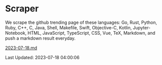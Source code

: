 # Scraper

We scrape the github trending page of these languages: Go, Rust, Python, Ruby, C++, C, Java, Shell, Makefile, Swift, Objective-C, Kotlin, Jupyter-Notebook, HTML, JavaScript, TypeScript, CSS, Vue, TeX, Markdown, and push a markdown result everyday.

[2023-07-18.md](https://github.com/yangwenmai/github-trending-backup/blob/master/2023-07-18.md)

Last Updated: 2023-07-18 04:00:06